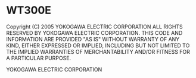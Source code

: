 # WT300E
Copyright (C) 2005 YOKOGAWA ELECTRIC CORPORATION ALL RIGHTS RESERVED BY YOKOGAWA ELECTRIC CORPORATION. THIS CODE AND INFORMATION ARE PROVIDED "AS IS" WITHOUT WARRANTY OF ANY KIND, EITHER EXPRESSED OR IMPLIED, INCLUDING BUT NOT LIMITED TO THE IMPLIED WARRANTIES OF MERCHANTABILITY AND/OR FITNESS FOR A PARTICULAR PURPOSE.

YOKOGAWA ELECTRIC CORPORATION
